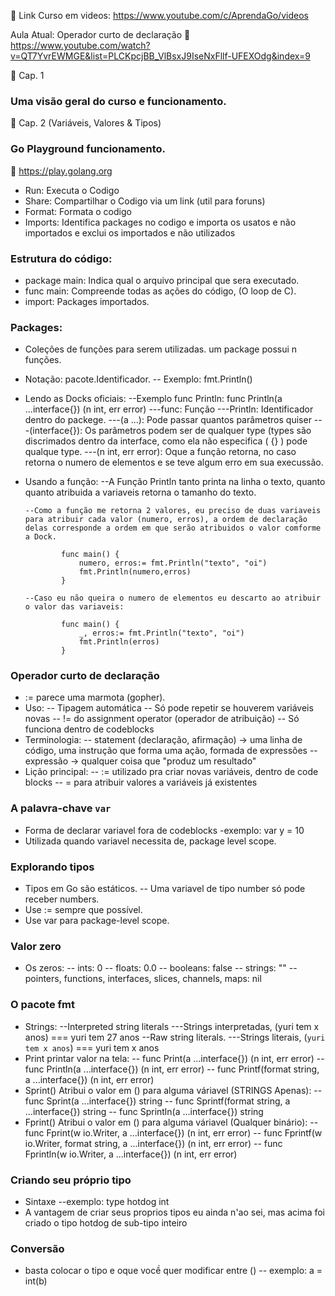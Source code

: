 🔗 Link Curso em videos:
https://www.youtube.com/c/AprendaGo/videos

Aula Atual: Operador curto de declaração
🔗 https://www.youtube.com/watch?v=QT7YvrEWMGE&list=PLCKpcjBB_VlBsxJ9IseNxFllf-UFEXOdg&index=9

🚀 Cap. 1
### Uma visão geral do curso e funcionamento.

🚀 Cap. 2 (Variáveis, Valores & Tipos)
### Go Playground funcionamento.
🔗 https://play.golang.org
- Run: Executa o Codigo
- Share: Compartilhar o Codigo via um link (util para foruns)
- Format: Formata o codigo
- Imports: Identifica packages no codigo e importa os usatos e não importados e exclui os importados e não utilizados

### Estrutura do código:
- package main: Indica qual o arquivo principal que sera executado.
- func main: Compreende todas as ações do código, (O loop de C).
- import: Packages importados.

### Packages:
- Coleções de funções para serem utilizadas. um package possui n funções.
- Notação: pacote.Identificador.
  -- Exemplo: fmt.Println()
- Lendo as Docks oficiais:
  --Exemplo func Println: func Println(a ...interface{}) (n int, err error)
  ---func: Função
  ---Println: Identificador dentro do packege.
  ---(a ...): Pode passar quantos parâmetros quiser
  ---(interface{}): Os parâmetros podem ser de qualquer type (types são discrimados dentro da interface, como ela não especifica ( {} ) pode qualque type.
  ---(n int, err error): Oque a função retorna, no caso retorna o numero de elementos e se teve algum erro em sua execussão.

- Usando a função:
  --A Função Println tanto printa na linha o texto, quanto quanto atribuida a variaveis retorna o tamanho do texto.

      --Como a função me retorna 2 valores, eu preciso de duas variaveis para atribuir cada valor (numero, erros), a ordem de declaração delas corresponde a ordem em que serão atribuidos o valor comforme a Dock.

              func main() {
                  numero, erros:= fmt.Println("texto", "oi")
                  fmt.Println(numero,erros)
              }

      --Caso eu não queira o numero de elementos eu descarto ao atribuir o valor das variaveis:

              func main() {
                  _, erros:= fmt.Println("texto", "oi")
                  fmt.Println(erros)
              }

### Operador curto de declaração
- := parece uma marmota (gopher).
- Uso:
  -- Tipagem automática
  -- Só pode repetir se houverem variáveis novas
  -- != do assignment operator (operador de atribuição)
  -- Só funciona dentro de codeblocks
- Terminologia:
  -- statement (declaração, afirmação) → uma linha de código, uma instrução que forma uma ação, formada de expressões
  -- expressão -> qualquer coisa que "produz um resultado"
- Lição principal:
  -- := utilizado pra criar novas variáveis, dentro de code blocks
  -- = para atribuir valores a variáveis já existentes

### A palavra-chave `var`
- Forma de declarar variavel fora de codeblocks
  -exemplo: var y = 10
- Utilizada quando variavel necessita de, package level scope.

### Explorando tipos
- Tipos em Go são estáticos.
  -- Uma variavel de tipo number só pode receber numbers.
- Use := sempre que possível.
- Use var para package-level scope.

### Valor zero
- Os zeros:
    -- ints: 0
    -- floats: 0.0
    -- booleans: false
    -- strings: ""
    -- pointers, functions, interfaces, slices, channels, maps: nil

### O pacote fmt
- Strings: 
    --Interpreted string literals
        ---Strings interpretadas, (yuri tem x anos) === yuri tem 27 anos
    --Raw string literals.
        ---Strings literais, (`yuri tem x anos`) === yuri tem x anos
- Print printar valor na tela:
    -- func Print(a ...interface{}) (n int, err error)
    -- func Println(a ...interface{}) (n int, err error)
    -- func Printf(format string, a ...interface{}) (n int, err error)
- Sprint() Atribui o valor em () para alguma váriavel (STRINGS Apenas):
    -- func Sprint(a ...interface{}) string
    -- func Sprintf(format string, a ...interface{}) string
    -- func Sprintln(a ...interface{}) string
- Fprint() Atribui o valor em () para alguma váriavel (Qualquer binário):
    -- func Fprint(w io.Writer, a ...interface{}) (n int, err error)
    -- func Fprintf(w io.Writer, format string, a ...interface{}) (n int, err error)
    -- func Fprintln(w io.Writer, a ...interface{}) (n int, err error)

### Criando seu próprio tipo
- Sintaxe
    --exemplo: type hotdog int
- A vantagem de criar seus proprios tipos eu ainda n'ao sei, mas acima foi criado o tipo hotdog de sub-tipo inteiro

### Conversão
- basta colocar o tipo e oque vocề quer modificar entre () 
    -- exemplo: a = int(b)


